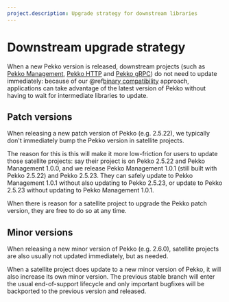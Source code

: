 ```yaml
---
project.description: Upgrade strategy for downstream libraries
---
```

# Downstream upgrade strategy

When a new Pekko version is released, downstream projects (such as
[Pekko Management]($pekko.doc.dns$/docs/akka-management/current/),
[Pekko HTTP]($pekko.doc.dns$/docs/akka-http/current/) and
[Pekko gRPC]($pekko.doc.dns$/docs/akka-grpc/current/))
do not need to update immediately: because of our
@ref[binary compatibility](../common/binary-compatibility-rules.md) approach,
applications can take advantage of the latest version of Pekko without having to
wait for intermediate libraries to update.

## Patch versions

When releasing a new patch version of Pekko (e.g. 2.5.22), we typically don't
immediately bump the Pekko version in satellite projects.

The reason for this is this will make it more low-friction for users to update
those satellite projects: say their project is on Pekko 2.5.22 and
Pekko Management 1.0.0, and we release Pekko Management 1.0.1 (still built with
Pekko 2.5.22) and Pekko 2.5.23. They can safely update to Pekko Management 1.0.1
without also updating to Pekko 2.5.23, or update to Pekko 2.5.23 without updating
to Pekko Management 1.0.1.

When there is reason for a satellite project to upgrade the Pekko patch
version, they are free to do so at any time.

## Minor versions

When releasing a new minor version of Pekko (e.g. 2.6.0), satellite projects are
also usually not updated immediately, but as needed.

When a satellite project does update to a new minor version of Pekko, it will
also increase its own minor version. The previous stable branch will enter the
usual end-of-support lifecycle and only important
bugfixes will be backported to the previous version and released.
